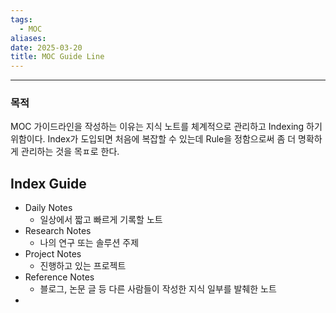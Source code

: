 ```yaml
---
tags:
  - MOC
aliases: 
date: 2025-03-20
title: MOC Guide Line
---
```


---


### 목적

MOC 가이드라인을 작성하는 이유는 지식 노트를 체계적으로 관리하고 Indexing 하기 위함이다. Index가 도입되면 처음에 복잡할 수 있는데 Rule을 정함으로써 좀 더 명확하게 관리하는 것을 목ㅍ로 한다.


## Index Guide
- Daily Notes
	- 일상에서 짧고 빠르게 기록할 노트
- Research Notes
	- 나의 연구 또는 솔루션 주제
- Project Notes
	- 진행하고 있는 프로젝트
- Reference Notes
	- 블로그, 논문 글 등 다른 사람들이 작성한 지식 일부를 발췌한 노트
- 

